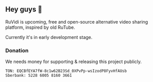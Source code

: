 ## Hey guys 👋

RuVidi is upcoming, free and open-source alternative video sharing platform, inspired by old RuTube.

Currently it's in early development stage.

### Donation

We needs money for supporting & releasing this project publicly.

```
TON: EQCBfEYA7fW-8c1w62B23Sd_0XPvPp-wsIzodP8FyvHfAUsb
Sberbank: 5228 6005 8160 3661 
```
